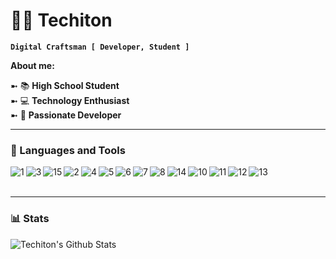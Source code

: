 # 👨‍💻 Techiton
**`Digital Craftsman [ Developer, Student ]`**

**About me:**

➼ 📚 **High School Student**<br>
➼ 💻 **Technology Enthusiast**<br>
➼ 🔏 **Passionate Developer**<br>

---

### 🧰 Languages and Tools

<img align="left" alt="1" src="https://icongr.am/devicon/javascript-original.svg?size=35&color=ffffff">
<img align="left" alt="3" src="https://icongr.am/devicon/nodejs-original.svg?size=35&color=ffffff">
<img align="left" alt="15" src="https://icongr.am/devicon/electron-original.svg?size=35&color=ffffff">
<img align="left" alt="2" src="https://icongr.am/devicon/mongodb-original.svg?size=35&color=ffffff">
<img align="left" alt="4" src="https://icongr.am/devicon/html5-original.svg?size=35&color=ffffff">
<img align="left" alt="5" src="https://icongr.am/devicon/css3-original.svg?size=35&color=ffffff">
<img align="left" alt="6" src="https://icongr.am/devicon/express-original.svg?size=35&color=ffffff">
<img align="left" alt="7" src="https://icongr.am/devicon/typescript-original.svg?size=35&color=ffffff">
<img align="left" alt="8" src="https://icongr.am/devicon/java-original.svg?size=35&color=ffffff">
<img align="left" alt="14" src="https://icongr.am/devicon/docker-original.svg?size=35&color=ffffff">
<img align="left" alt="10" src="https://icongr.am/devicon/photoshop-plain.svg?size=35&color=ffffff">
<img align="left" alt="11" src="https://icongr.am/devicon/trello-plain.svg?size=35&color=ffffff">
<img align="left" alt="12" src="https://icongr.am/devicon/git-original.svg?size=35&color=ffffff">
<img align="left" alt="13" src="https://icongr.am/devicon/github-original.svg?size=35&color=ffffff"><br><br>

---

### 📊 Stats

![Techiton's Github Stats](https://github-readme-stats.vercel.app/api?username=Techiton&show_icons=true&theme=algolia)
